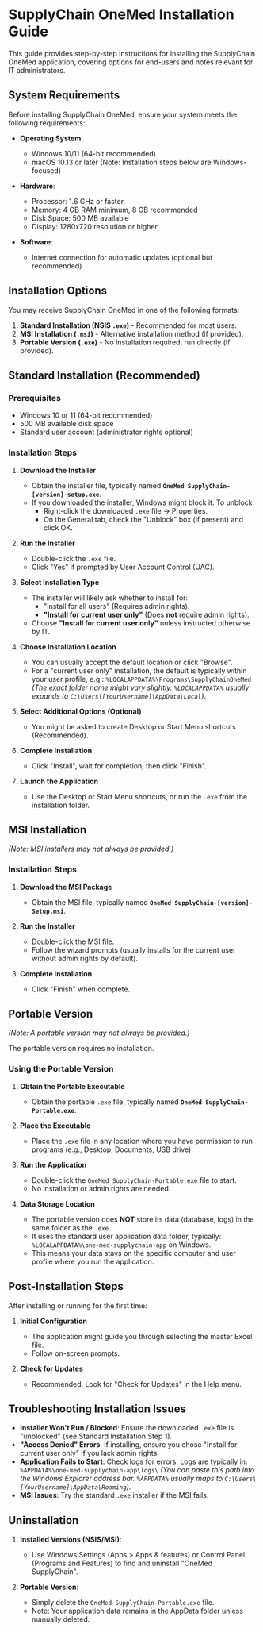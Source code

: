 # SupplyChain OneMed Installation Guide

This guide provides step-by-step instructions for installing the SupplyChain OneMed application, covering options for end-users and notes relevant for IT administrators.

## System Requirements

Before installing SupplyChain OneMed, ensure your system meets the following requirements:

- **Operating System**:

  - Windows 10/11 (64-bit recommended)
  - macOS 10.13 or later (Note: Installation steps below are Windows-focused)

- **Hardware**:

  - Processor: 1.6 GHz or faster
  - Memory: 4 GB RAM minimum, 8 GB recommended
  - Disk Space: 500 MB available
  - Display: 1280x720 resolution or higher

- **Software**:
  - Internet connection for automatic updates (optional but recommended)

## Installation Options

You may receive SupplyChain OneMed in one of the following formats:

1. **Standard Installation (NSIS `.exe`)** - Recommended for most users.
2. **MSI Installation (`.msi`)** - Alternative installation method (if provided).
3. **Portable Version (`.exe`)** - No installation required, run directly (if provided).

## Standard Installation (Recommended)

### Prerequisites

- Windows 10 or 11 (64-bit recommended)
- 500 MB available disk space
- Standard user account (administrator rights optional)

### Installation Steps

1. **Download the Installer**

   - Obtain the installer file, typically named **`OneMed SupplyChain-[version]-setup.exe`**.
   - If you downloaded the installer, Windows might block it. To unblock:
     - Right-click the downloaded `.exe` file -> Properties.
     - On the General tab, check the "Unblock" box (if present) and click OK.

2. **Run the Installer**

   - Double-click the `.exe` file.
   - Click "Yes" if prompted by User Account Control (UAC).

3. **Select Installation Type**

   - The installer will likely ask whether to install for:
     - "Install for all users" (Requires admin rights).
     - **"Install for current user only"** (Does **not** require admin rights).
   - Choose **"Install for current user only"** unless instructed otherwise by IT.

4. **Choose Installation Location**

   - You can usually accept the default location or click "Browse".
   - For a "current user only" installation, the default is typically within your user profile, e.g.:
     `%LOCALAPPDATA%\Programs\SupplyChainOneMed`
     _(The exact folder name might vary slightly. `%LOCALAPPDATA%` usually expands to `C:\Users\[YourUsername]\AppData\Local`)_.

5. **Select Additional Options (Optional)**

   - You might be asked to create Desktop or Start Menu shortcuts (Recommended).

6. **Complete Installation**

   - Click "Install", wait for completion, then click "Finish".

7. **Launch the Application**
   - Use the Desktop or Start Menu shortcuts, or run the `.exe` from the installation folder.

## MSI Installation

_(Note: MSI installers may not always be provided.)_

### Installation Steps

1. **Download the MSI Package**

   - Obtain the MSI file, typically named **`OneMed SupplyChain-[version]-Setup.msi`**.

2. **Run the Installer**

   - Double-click the MSI file.
   - Follow the wizard prompts (usually installs for the current user without admin rights by default).

3. **Complete Installation**
   - Click "Finish" when complete.

## Portable Version

_(Note: A portable version may not always be provided.)_

The portable version requires no installation.

### Using the Portable Version

1. **Obtain the Portable Executable**

   - Obtain the portable `.exe` file, typically named **`OneMed SupplyChain-Portable.exe`**.

2. **Place the Executable**

   - Place the `.exe` file in any location where you have permission to run programs (e.g., Desktop, Documents, USB drive).

3. **Run the Application**

   - Double-click the `OneMed SupplyChain-Portable.exe` file to start.
   - No installation or admin rights are needed.

4. **Data Storage Location**

   - The portable version does **NOT** store its data (database, logs) in the same folder as the `.exe`.
   - It uses the standard user application data folder, typically:
     `%LOCALAPPDATA%\one-med-supplychain-app` on Windows.
   - This means your data stays on the specific computer and user profile where you run the application.

## Post-Installation Steps

After installing or running for the first time:

1. **Initial Configuration**

   - The application might guide you through selecting the master Excel file.
   - Follow on-screen prompts.

2. **Check for Updates**

   - Recommended. Look for "Check for Updates" in the Help menu.

## Troubleshooting Installation Issues

- **Installer Won't Run / Blocked**: Ensure the downloaded `.exe` file is "unblocked" (see Standard Installation Step 1).
- **"Access Denied" Errors**: If installing, ensure you chose "Install for current user only" if you lack admin rights.
- **Application Fails to Start**: Check logs for errors. Logs are typically in:
  `%APPDATA%\one-med-supplychain-app\logs\`
  _(You can paste this path into the Windows Explorer address bar. `%APPDATA%` usually maps to `C:\Users\[YourUsername]\AppData\Roaming`)_.
- **MSI Issues**: Try the standard `.exe` installer if the MSI fails.

## Uninstallation

1. **Installed Versions (NSIS/MSI)**:

   - Use Windows Settings (Apps > Apps & features) or Control Panel (Programs and Features) to find and uninstall "OneMed SupplyChain".

2. **Portable Version**:
   - Simply delete the `OneMed SupplyChain-Portable.exe` file.
   - Note: Your application data remains in the AppData folder unless manually deleted.
